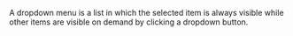 A dropdown menu is a list in which the selected item is always visible while other items are visible on demand by clicking a dropdown button.
